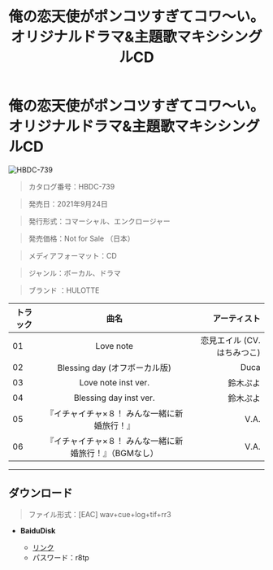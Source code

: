 ﻿---
layout: mypost
title: 俺の恋天使がポンコツすぎてコワ～い。オリジナルドラマ&主題歌マキシシングルCD
categories: [HULOTTE]
---

# 俺の恋天使がポンコツすぎてコワ～い。オリジナルドラマ&主題歌マキシシングルCD

![HBDC-739](HBDC-739-Cover.jpg)

> カタログ番号：HBDC-739

> 発売日：2021年9月24日

> 発行形式：コマーシャル、エンクロージャー

> 発売価格：Not for Sale （日本）

> メディアフォーマット：CD

> ジャンル：ボーカル、ドラマ 

> ブランド ：HULOTTE

| トラック | 曲名 | アーティスト |
| ------| :-----------: | -----: |
| 01 | Love note | 恋見エイル (CV.はちみつこ) |
| 02 | Blessing day (オフボーカル版) | Duca |
| 03 | Love note inst ver. | 鈴木ぷよ |
| 04 | Blessing day inst ver. | 鈴木ぷよ |
| 05 | 『イチャイチャ×８！ みんな一緒に新婚旅行！』 | V.A. |
| 06 | 『イチャイチャ×８！ みんな一緒に新婚旅行！』（BGMなし） | V.A. |



---
## ダウンロード
> ファイル形式：[EAC] wav+cue+log+tif+rr3

  - **BaiduDisk**

    - [リンク](https://pan.baidu.com/s/1XnIHuNRv0Lu9uX7D94wcyA)
    - パスワード：r8tp
